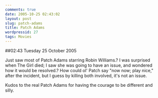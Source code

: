 ```yaml
---
comments: true
date: 2005-10-25 02:43:02
layout: post
slug: patch-adams
title: Patch Adams
wordpressid: 27
tags: Movies
---
```


##02:43 Tuesday 25 October 2005

Just saw most of Patch Adams starring Robin Williams.? I was surprised when The Girl died; I saw she was going to have an issue, and wondered how it would be resolved.? How could ol' Patch say "now now; play nice," after the incident, but I guess by killing both involved, it's not an issue.  


Kudos to the real Patch Adams for having the courage to be different and silly.  

